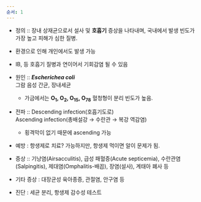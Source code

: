 ```yaml
---
순서: 1
---
```


- 정의 :: 장내 상재균으로서 설사 및 **호흡기** 증상을 나타내며, 국내에서 발생 빈도가 가장 높고 피해가 심한 질병.
- 환경으로 인해 개인에서도 발생 가능
- IB, 등 호흡기 질병과 연이어서 기회감염 될 수 있음
- 원인 :: ***Escherichea coli***<br>그람 음성 간균, 장내세균
	- 가금에서는 <b>O<sub>1</sub>, O<sub>2</sub>, O<sub>15</sub>, O<sub>78</sub></b> 혈청형이 분리 빈도가 높음. 
- 전파 :: Descending infection(호흡기도로)<br>Ascending infection(총배설강 → 수란관 → 복강 역감염)
	- 횡격막이 없기 때문에 ascending 가능
- 예방 : 항생제로 치료? 가능하지만, 항생제 먹이면 알이 문제가 됨.

- 증상 :: 기낭염(Airsacculitis), 급성 패혈증(Acute septicemia), 수란관염(Salpingitis), 제대염(Omphalitis-배꼽), 장염(설사), 계태아 폐사 등
- 기타 증상 : 대장균성 육아종증, 관절염, 안구염 등
- 진단 : 세균 분리, 항생제 감수성 테스트